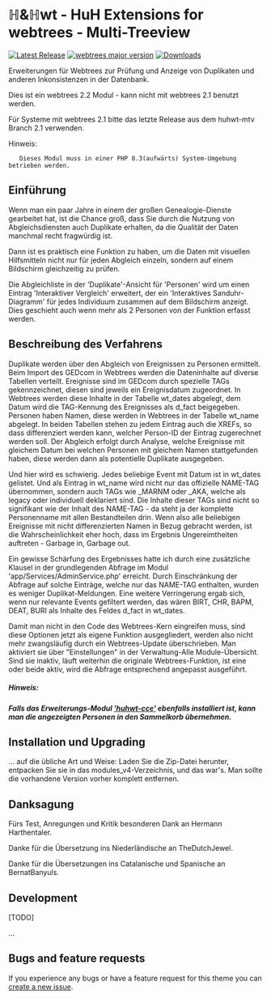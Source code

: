 ℍ&ℍwt - HuH Extensions for webtrees - Multi-Treeview
============================

[![Latest Release](https://img.shields.io/github/v/release/huhwt/huhwt-mtv)][1]
[![webtrees major version](https://img.shields.io/badge/webtrees-v2.2-green)][2]
[![Downloads](https://img.shields.io/github/downloads/huhwt/huhwt-mtv/total)]()

Erweiterungen für Webtrees zur Prüfung und Anzeige von Duplikaten und anderen Inkonsistenzen in der Datenbank.

Dies ist ein webtrees 2.2 Modul - kann nicht mit webtrees 2.1 benutzt werden.

Für Systeme mit webtrees 2.1 bitte das letzte Release aus dem huhwt-mtv Branch 2.1 verwenden.

Hinweis:
~~~
   Dieses Modul muss in einer PHP 8.3(aufwärts) System-Umgebung betrieben werden.
~~~

Einführung
-----------

Wenn man ein paar Jahre in einem der großen Genealogie-Dienste gearbeitet hat, ist die Chance groß, dass Sie durch die Nutzung von Abgleichsdiensten auch Duplikate erhalten, da die Qualität der Daten manchmal recht fragwürdig ist.

Dann ist es praktisch eine Funktion zu haben, um die Daten mit visuellen Hilfsmitteln nicht nur für jeden Abgleich einzeln, sondern auf einem Bildschirm gleichzeitig zu prüfen.

Die Abgleichliste in der 'Duplikate'-Ansicht für 'Personen' wird um einen Eintrag 'Interaktiver Vergleich' erweitert, der ein 'Interaktives Sanduhr-Diagramm' für jedes Individuum zusammen auf dem Bildschirm anzeigt. Dies geschieht auch wenn mehr als 2 Personen von der Funktion erfasst werden.

Beschreibung des Verfahrens
---------------------------

Duplikate werden über den Abgleich von Ereignissen zu Personen ermittelt. Beim Import des GEDcom in Webtrees werden die Dateninhalte auf diverse Tabellen verteilt. Ereignisse sind im GEDcom durch spezielle TAGs gekennzeichnet, diesen sind jeweils ein Ereignisdatum zugeordnet. In Webtrees werden diese Inhalte in der Tabelle wt_dates abgelegt, dem Datum wird die TAG-Kennung des Ereignisses als d_fact beigegeben. Personen haben Namen, diese werden in Webtrees in der Tabelle wt_name abgelegt. In beiden Tabellen stehen zu jedem Eintrag auch die XREFs, so dass differenziert werden kann, welcher Person-ID der Eintrag zugerechnet werden soll. Der Abgleich erfolgt durch Analyse, welche Ereignisse mit gleichem Datum bei welchen Personen mit gleichem Namen stattgefunden haben, diese werden dann als potentielle Duplikate ausgegeben.

Und hier wird es schwierig. Jedes beliebige Event mit Datum ist in wt_dates gelistet. Und als Eintrag in wt_name wird nicht nur das offizielle NAME-TAG übernommen, sondern auch TAGs wie _MARNM oder _AKA, welche als legacy oder individuell deklariert sind. Die Inhalte dieser TAGs sind nicht so signifikant wie der Inhalt des NAME-TAG - da steht ja der komplette Personenname mit allen Bestandteilen drin. Wenn also alle beliebigen Ereignisse mit nicht differenzierten Namen in Bezug gebracht werden, ist die Wahrscheinlichkeit eher hoch, dass im Ergebnis Ungereimtheiten auftreten - Garbage in, Garbage out.

Ein gewisse Schärfung des Ergebnisses hatte ich durch eine zusätzliche Klausel in der grundlegenden Abfrage im Modul 'app/Services/AdminService.php' erreicht. Durch Einschränkung der Abfrage auf solche Einträge, welche nur das NAME-TAG enthalten, wurden es weniger Duplikat-Meldungen. Eine weitere Verringerung ergab sich, wenn nur relevante Events gefiltert werden, das wären BIRT, CHR, BAPM, DEAT, BURI als Inhalte des Feldes d_fact in wt_dates.

Damit man nicht in den Code des Webtrees-Kern eingreifen muss, sind diese Optionen jetzt als eigene Funktion ausgegliedert, werden also nicht mehr zwangsläufig durch ein Webtrees-Update überschrieben. Man aktiviert sie über "Einstellungen" in der Verwaltung-Alle Module-Übersicht. Sind sie inaktiv, läuft weiterhin die originale Webtrees-Funktion, ist eine oder beide aktiv, wird die Abfrage entsprechend angepasst ausgeführt.

##### Hinweis:
##### Falls das Erweiterungs-Modul ['huhwt-cce'](https://github.com/huhwt/huhwt-cce) ebenfalls installiert ist, kann man die angezeigten Personen in den Sammelkorb übernehmen.

Installation und Upgrading
--------------------------

... auf die übliche Art und Weise: Laden Sie die Zip-Datei herunter, entpacken Sie sie in das modules_v4-Verzeichnis, und das war's. Man sollte die vorhandene Version vorher komplett entfernen.

Danksagung
--------------------------

Fürs Test, Anregungen und Kritik besonderen Dank an Hermann Harthentaler.

Danke für die Übersetzung ins Niederländische an TheDutchJewel.

Danke für die Übersetzungen ins Catalanische und Spanische an BernatBanyuls.

Development
-------------------------

[TODO]

...

Bugs and feature requests
-------------------------
If you experience any bugs or have a feature request for this theme you can [create a new issue][3].

[1]: https://github.com/huhwt/huhwt-mtv/releases/latest
[2]: https://webtrees.net/download
[3]: https://github.com/huhwt/huhwt-mtv/issues?state=open